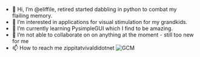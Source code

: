 - 👋 Hi, I’m @eliffile, retired started dabbling in python to combat my flailing memory.
- 👀 I’m interested in applications for visual stimulation for my grandkids.
- 🌱 I’m currently learning PysimpleGUI which I find to be amazing.
- 💞️ I’m not able to collaborate on on anything at the moment - still too new for me
- 📫 How to reach me zippitatvivaldidotnet
![GCM](https://user-images.githubusercontent.com/98583882/151640896-72a5d68a-10c2-4d40-bf44-7d6dde3e44e2.png)
<!---
eliffile/eliffile is a ✨ special ✨ repository because its `README.md` (this file) appears on your GitHub profile.
You can click the Preview link to take a look at your changes.
--->
